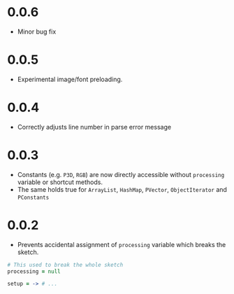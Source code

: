 0.0.6
=====
- Minor bug fix

0.0.5
=====
- Experimental image/font preloading.

0.0.4
=====
- Correctly adjusts line number in parse error message

0.0.3
=====
- Constants (e.g. `P3D`, `RGB`) are now directly accessible without `processing` variable or shortcut methods.
- The same holds true for `ArrayList`, `HashMap`, `PVector`, `ObjectIterator` and `PConstants`

0.0.2
=====
- Prevents accidental assignment of `processing` variable which breaks the sketch.

```coffee
# This used to break the whole sketch
processing = null

setup = -> # ...
```

